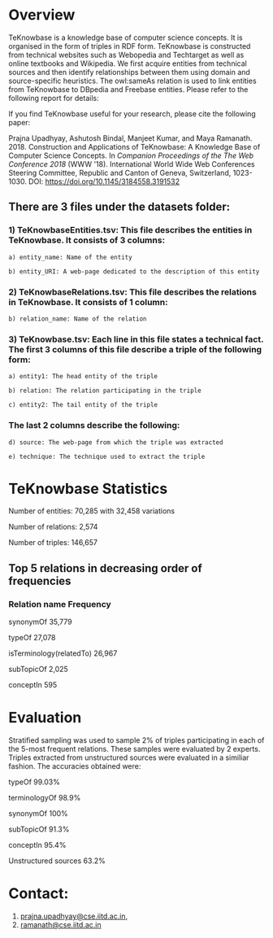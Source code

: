 # Overview

TeKnowbase is a knowledge base of computer science concepts. It is organised in the form of triples in RDF form. TeKnowbase is constructed from technical websites such as Webopedia and Techtarget as well as online textbooks and Wikipedia. We first acquire entities from technical sources and then identify relationships between them using domain and source-specific heuristics. The owl:sameAs relation is used to link entities from TeKnowbase to DBpedia and Freebase entities. Please refer to the following report for details:

If you find TeKnowbase useful for your research, please cite the following paper:

Prajna Upadhyay, Ashutosh Bindal, Manjeet Kumar, and Maya Ramanath. 2018. Construction and Applications of TeKnowbase: A Knowledge Base of Computer Science Concepts.  In <em>Companion Proceedings of the The Web Conference 2018</em> (WWW '18). International World Wide Web Conferences Steering Committee, Republic and Canton of Geneva, Switzerland,  1023-1030. DOI: https://doi.org/10.1145/3184558.3191532


## There are 3 files under the datasets folder:

### 1) TeKnowbaseEntities.tsv: This file describes the entities in TeKnowbase. It consists of 3 columns:
	
	a) entity_name: Name of the entity
	
	b) entity_URI: A web-page dedicated to the description of this entity
	
### 2) TeKnowbaseRelations.tsv: This file describes the relations in TeKnowbase. It consists of 1 column:
		
	b) relation_name: Name of the relation
	
### 3) TeKnowbase.tsv: Each line in this file states a technical fact. The first 3 columns of this file describe a triple of the following form:
	
	a) entity1: The head entity of the triple
	
	b) relation: The relation participating in the triple
	
	c) entity2: The tail entity of the triple
	
### The last 2 columns describe the following:
	
	d) source: The web-page from which the triple was extracted
	
	e) technique: The technique used to extract the triple


# TeKnowbase Statistics


Number of entities: 70,285 with 32,458 variations

Number of relations: 2,574

Number of triples: 146,657

## Top 5 relations in decreasing order of frequencies

### Relation name	Frequency

synonymOf	35,779

typeOf	27,078

isTerminology(relatedTo)	26,967

subTopicOf	2,025

conceptIn	595


# Evaluation

Stratified sampling was used to sample 2% of triples participating in each of the 5-most frequent relations. These samples were evaluated by 2 experts. Triples extracted from unstructured sources were evaluated in a similiar fashion. The accuracies obtained were:

typeOf	99.03%

terminologyOf	98.9%

synonymOf	100%

subTopicOf	91.3%

conceptIn	95.4%

Unstructured sources	63.2%



# Contact:


1) prajna.upadhyay@cse.iitd.ac.in,
2) ramanath@cse.iitd.ac.in
